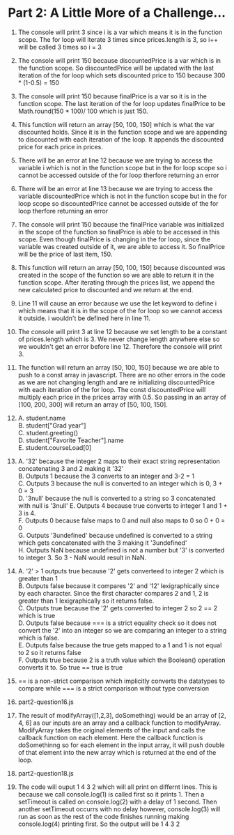 # Part 2: A Little More of a Challenge...
1. The console will print 3 since i is a var which means it is in the function scope. The for loop will iterate 3 times since prices.length is 3, so i++ will be called 3 times so i = 3

2. The console will print 150 because discountedPrice is a var which is in the function scope. So discountedPrice will be updated with the last iteration of the for loop which sets discounted price to 150 because 300 * (1-0.5) = 150
3. The console will print 150 because finalPrice is a var so it is in the function scope. The last iteration of the for loop updates finalPrice to be Math.round(150 * 100)/ 100 which is just 150. 
4. This function will return an array [50, 100, 150] which is what the var discounted holds. Since it is in the function scope and we are appending to discounted with each iteration of the loop. It appends the discounted price for each price in prices. 
5. There will be an error at line 12 because we are trying to access the variable i which is not in the function scope but in the for loop scope so i cannot be accessed outside of the for loop therfore returning an error 
6. There will be an error at line 13 because we are trying to access the variable discountedPrice which is not in the function scope but in the for loop scope so discountedPrice cannot be accessed outside of the for loop therfore returning an error
7. The console will print 150 because the finalPrice variable was initialized in the scope of the function so finalPrice is able to be accessed in this scope. Even though finalPrice is changing in the for loop, since the variable was created outside of it, we are able to access it. So finalPrice will be the price of last item, 150.
8. This function will return an array [50, 100, 150] because discounted was created in the scope of the function so we are able to return it in the function scope. After iterating through the prices list, we append the new calculated price to discounted and we return at the end. 
9. Line 11 will cause an error because we use the let keyword to define i which means that it is in the scope of the for loop so we cannot access it outside. i wouldn't be defined here in line 11. 
10. The console will print 3 at line 12 because we set length to be a constant of prices.length which is 3. We never change length anywhere else so we wouldn't get an error before line 12. Therefore the console will print 3. 
11. The function will return an array [50, 100, 150] because we are able to push to a const array in javascript. There are no other errors in the code as we are not changing length and are re initializing discountedPrice with each iteration of the for loop. The const discountedPrice will multiply each price in the prices array with 0.5. So passing in an array of [100, 200, 300] will return an array of [50, 100, 150].
12. A. student.name  
    B. student["Grad year"]  
    C. student.greeting()  
    D. student["Favorite Teacher"].name  
    E. student.courseLoad[0]
13. A. '32' because the integer 2 maps to their exact string representation concatenating 3 and 2    making it '32'  
    B. Outputs 1 because the 3 converts to an integer and 3-2 = 1  
    C. Outputs 3 because the null is converted to an integer which is 0, 3 + 0 = 3  
    D. '3null' because the null is converted to a string so 3 concatenated with null is '3null'
    E. Outputs 4 because true converts to integer 1 and 1 + 3 is 4.  
    F. Outputs 0 because false maps to 0 and null also maps to 0 so 0 + 0 = 0  
    G. Outputs '3undefined' because undefined is converted to a string which gets concatenated with the 3 making it '3undefined'  
    H. Outputs NaN because undefined is not a number but '3' is converted to integer 3. So 3 - NaN would result in NaN.
14. A. '2' > 1 outputs true because '2' gets converteed to integer 2 which is greater than 1  
    B. Outputs false because it compares '2' and '12' lexigraphically since by each character. Since the first character compares 2 and 1, 2 is greater than 1 lexigraphically so it returns false.  
    C. Outputs true because the '2' gets converted to integer 2 so 2 == 2 which is true  
    D. Outputs false because === is a strict equality check so it does not convert the '2' into an integer so we are comparing an integer to a string which is false.  
    E. Outputs false because the true gets mapped to a 1 and 1 is not equal to 2 so it returns false  
    F. Outputs true because 2 is a truth value which the Boolean() operation converts it to. So true == true is true
15. == is a non-strict comparison which implicitly converts the datatypes to compare while === is a strict comparison without type conversion
16. part2-question16.js  
17. The result of modifyArray([1,2,3], doSomething) would be an array of [2, 4, 6] as our inputs are an array and a callback function to modifyArray. ModifyArray takes the original elements of the input and calls the callback function on each element. Here the callback function is doSomethinng so for each element in the input array, it will push double of that element into the new array which is returned at the end of the loop.  
18. part2-question18.js
19. The code will ouput 1 4 3 2 which will all print on differnt lines. This is because we call console.log(1) is called first so it prints 1. Then a setTimeout is called on console.log(2) with a delay of 1 second. Then another setTimeout occurrs with no delay however, console.log(3) will run as soon as the rest of the code finishes running making console.log(4) printing first. So the output will be 1 4 3 2
    